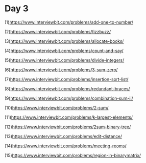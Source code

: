 # Day 3
(1)https://www.interviewbit.com/problems/add-one-to-number/

(2)https://www.interviewbit.com/problems/fizzbuzz/

(3)https://www.interviewbit.com/problems/allocate-books/

(4)https://www.interviewbit.com/problems/count-and-say/

(5)https://www.interviewbit.com/problems/divide-integers/

(6)https://www.interviewbit.com/problems/3-sum-zero/

(7)https://www.interviewbit.com/problems/insertion-sort-list/

(8)https://www.interviewbit.com/problems/redundant-braces/

(9)https://www.interviewbit.com/problems/combination-sum-ii/

(10)https://www.interviewbit.com/problems/2-sum/

(11)https://www.interviewbit.com/problems/k-largest-elements/

(12)https://www.interviewbit.com/problems/2sum-binary-tree/

(13)https://www.interviewbit.com/problems/edit-distance/

(14)https://www.interviewbit.com/problems/meeting-rooms/

(15)https://www.interviewbit.com/problems/region-in-binarymatrix/
